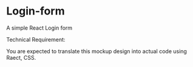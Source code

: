 # Login-form
A simple React Login form

Technical Requirement:

You are expected to translate this mockup design into actual code using Raect, CSS.
